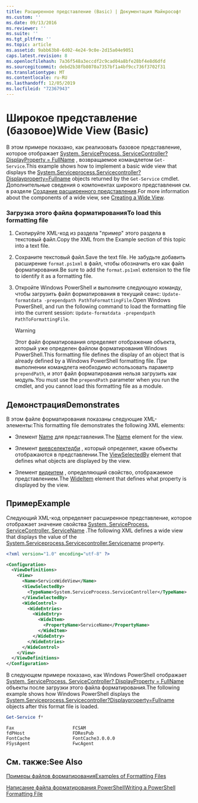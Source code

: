 ```yaml
---
title: Расширенное представление (Basic) | Документация Майкрософт
ms.custom: ''
ms.date: 09/13/2016
ms.reviewer: ''
ms.suite: ''
ms.tgt_pltfrm: ''
ms.topic: article
ms.assetid: 9abb63b8-6d02-4e24-9c0e-2d15a04e9051
caps.latest.revision: 8
ms.openlocfilehash: 7a36f548a3eccdf2c9cad04a8bfe28bf4e8d6dfd
ms.sourcegitcommit: debd2b38fb8070a7357bf1a4bf9cc736f3702f31
ms.translationtype: MT
ms.contentlocale: ru-RU
ms.lasthandoff: 12/05/2019
ms.locfileid: "72367943"
---
```

# <a name="wide-view-basic"></a><span data-ttu-id="fcb9c-102">Широкое представление (базовое)</span><span class="sxs-lookup"><span data-stu-id="fcb9c-102">Wide View (Basic)</span></span>

<span data-ttu-id="fcb9c-103">В этом примере показано, как реализовать базовое представление, которое отображает [System. ServiceProcess. ServiceController? DisplayProperty = FullName](/dotnet/api/System.ServiceProcess.ServiceController) , возвращаемое командлетом `Get-Service`.</span><span class="sxs-lookup"><span data-stu-id="fcb9c-103">This example shows how to implement a basic wide view that displays the [System.Serviceprocess.Servicecontroller?Displayproperty=Fullname](/dotnet/api/System.ServiceProcess.ServiceController) objects returned by the `Get-Service` cmdlet.</span></span> <span data-ttu-id="fcb9c-104">Дополнительные сведения о компонентах широкого представления см. в разделе [Создание расширенного представления](./creating-a-wide-view.md).</span><span class="sxs-lookup"><span data-stu-id="fcb9c-104">For more information about the components of a wide view, see [Creating a Wide View](./creating-a-wide-view.md).</span></span>

### <a name="to-load-this-formatting-file"></a><span data-ttu-id="fcb9c-105">Загрузка этого файла форматирования</span><span class="sxs-lookup"><span data-stu-id="fcb9c-105">To load this formatting file</span></span>

1. <span data-ttu-id="fcb9c-106">Скопируйте XML-код из раздела "пример" этого раздела в текстовый файл.</span><span class="sxs-lookup"><span data-stu-id="fcb9c-106">Copy the XML from the Example section of this topic into a text file.</span></span>

2. <span data-ttu-id="fcb9c-107">Сохраните текстовый файл.</span><span class="sxs-lookup"><span data-stu-id="fcb9c-107">Save the text file.</span></span> <span data-ttu-id="fcb9c-108">Не забудьте добавить расширение `format.ps1xml` в файл, чтобы обозначить его как файл форматирования.</span><span class="sxs-lookup"><span data-stu-id="fcb9c-108">Be sure to add the `format.ps1xml` extension to the file to identify it as a formatting file.</span></span>

3. <span data-ttu-id="fcb9c-109">Откройте Windows PowerShell и выполните следующую команду, чтобы загрузить файл форматирования в текущий сеанс: `Update-formatdata -prependpath PathToFormattingFile`.</span><span class="sxs-lookup"><span data-stu-id="fcb9c-109">Open Windows PowerShell, and run the following command to load the formatting file into the current session: `Update-formatdata -prependpath PathToFormattingFile`.</span></span>

   > [!WARNING]
   > <span data-ttu-id="fcb9c-110">Этот файл форматирования определяет отображение объекта, который уже определен файлом форматирования Windows PowerShell.</span><span class="sxs-lookup"><span data-stu-id="fcb9c-110">This formatting file defines the display of an object that is already defined by a Windows PowerShell formatting file.</span></span> <span data-ttu-id="fcb9c-111">При выполнении командлета необходимо использовать параметр `prependPath`, и этот файл форматирования нельзя загрузить как модуль.</span><span class="sxs-lookup"><span data-stu-id="fcb9c-111">You must use the `prependPath` parameter when you run the cmdlet, and you cannot load this formatting file as a module.</span></span>

## <a name="demonstrates"></a><span data-ttu-id="fcb9c-112">Демонстрация</span><span class="sxs-lookup"><span data-stu-id="fcb9c-112">Demonstrates</span></span>

<span data-ttu-id="fcb9c-113">В этом файле форматирования показаны следующие XML-элементы:</span><span class="sxs-lookup"><span data-stu-id="fcb9c-113">This formatting file demonstrates the following XML elements:</span></span>

- <span data-ttu-id="fcb9c-114">Элемент [Name](./name-element-for-view-format.md) для представления.</span><span class="sxs-lookup"><span data-stu-id="fcb9c-114">The [Name](./name-element-for-view-format.md) element for the view.</span></span>

- <span data-ttu-id="fcb9c-115">Элемент [виевселектедби](./viewselectedby-element-format.md) , который определяет, какие объекты отображаются в представлении.</span><span class="sxs-lookup"><span data-stu-id="fcb9c-115">The [ViewSelectedBy](./viewselectedby-element-format.md) element that defines what objects are displayed by the view.</span></span>

- <span data-ttu-id="fcb9c-116">Элемент [видеитем](./wideitem-element-for-widecontrol-format.md) , определяющий свойство, отображаемое представлением.</span><span class="sxs-lookup"><span data-stu-id="fcb9c-116">The [WideItem](./wideitem-element-for-widecontrol-format.md) element that defines what property is displayed by the view.</span></span>

## <a name="example"></a><span data-ttu-id="fcb9c-117">Пример</span><span class="sxs-lookup"><span data-stu-id="fcb9c-117">Example</span></span>

<span data-ttu-id="fcb9c-118">Следующий XML-код определяет расширенное представление, которое отображает значение свойства [System. ServiceProcess. ServiceController. ServiceName](/dotnet/api/System.ServiceProcess.ServiceController.ServiceName) .</span><span class="sxs-lookup"><span data-stu-id="fcb9c-118">The following XML defines a wide view that displays the value of the [System.Serviceprocess.Servicecontroller.Servicename](/dotnet/api/System.ServiceProcess.ServiceController.ServiceName) property.</span></span>

```xml
<?xml version="1.0" encoding="utf-8" ?>

<Configuration>
  <ViewDefinitions>
    <View>
      <Name>ServiceWideView</Name>
      <ViewSelectedBy>
        <TypeName>System.ServiceProcess.ServiceController</TypeName>
      </ViewSelectedBy>
      <WideControl>
        <WideEntries>
          <WideEntry>
            <WideItem>
              <PropertyName>ServiceName</PropertyName>
            </WideItem>
          </WideEntry>
        </WideEntries>
      </WideControl>
    </View>
  </ViewDefinitions>
</Configuration>
```

<span data-ttu-id="fcb9c-119">В следующем примере показано, как Windows PowerShell отображает [System. ServiceProcess. ServiceController? DisplayProperty = FullName](/dotnet/api/System.ServiceProcess.ServiceController) объекты после загрузки этого файла форматирования.</span><span class="sxs-lookup"><span data-stu-id="fcb9c-119">The following example shows how Windows PowerShell displays the [System.Serviceprocess.Servicecontroller?Displayproperty=Fullname](/dotnet/api/System.ServiceProcess.ServiceController) objects after this format file is loaded.</span></span>

```powershell
Get-Service f*
```

```output
Fax                      FCSAM
fdPHost                  FDResPub
FontCache                FontCache3.0.0.0
FSysAgent                FwcAgent
```

## <a name="see-also"></a><span data-ttu-id="fcb9c-120">См. также:</span><span class="sxs-lookup"><span data-stu-id="fcb9c-120">See Also</span></span>

[<span data-ttu-id="fcb9c-121">Примеры файлов форматирования</span><span class="sxs-lookup"><span data-stu-id="fcb9c-121">Examples of Formatting Files</span></span>](./examples-of-formatting-files.md)

[<span data-ttu-id="fcb9c-122">Написание файла форматирования PowerShell</span><span class="sxs-lookup"><span data-stu-id="fcb9c-122">Writing a PowerShell Formatting File</span></span>](./writing-a-powershell-formatting-file.md)
